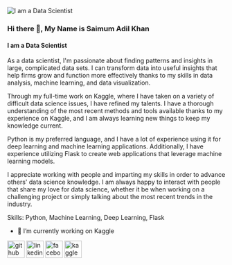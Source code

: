 ![I am a Data Scientist](https://pbs.twimg.com/profile_banners/986792004/1685645337/1500x500)
### Hi there 👋, My Name is Saimum Adil Khan
#### I am a Data Scientist

As a data scientist, I'm passionate about finding patterns and insights in large, complicated data sets. I can transform data into useful insights that help firms grow and function more effectively thanks to my skills in data analysis, machine learning, and data visualization.

Through my full-time work on Kaggle, where I have taken on a variety of difficult data science issues, I have refined my talents. I have a thorough understanding of the most recent methods and tools available thanks to my experience on Kaggle, and I am always learning new things to keep my knowledge current.

Python is my preferred language, and I have a lot of experience using it for deep learning and machine learning applications. Additionally, I have experience utilizing Flask to create web applications that leverage machine learning models.

I appreciate working with people and imparting my skills in order to advance others' data science knowledge. I am always happy to interact with people that share my love for data science, whether it be when working on a challenging project or simply talking about the most recent trends in the industry.


Skills: Python, Machine Learning, Deep Learning, Flask

- 🔭 I’m currently working on Kaggle 


[<img src='https://cdn.jsdelivr.net/npm/simple-icons@3.0.1/icons/github.svg' alt='github' height='40'>](https://github.com/saimumadil24)  [<img src='https://cdn.jsdelivr.net/npm/simple-icons@3.0.1/icons/linkedin.svg' alt='linkedin' height='40'>](https://www.linkedin.com/in/https://www.linkedin.com/in/saimumadil24//)  [<img src='https://cdn.jsdelivr.net/npm/simple-icons@3.0.1/icons/facebook.svg' alt='facebook' height='40'>](https://www.facebook.com/https://www.facebook.com/saimum.adil.24/)  [<img src='https://cdn.jsdelivr.net/npm/simple-icons@3.0.1/icons/kaggle.svg' alt='kaggle' height='40'>](https://www.kaggle.com/saimumadilkhan)  

